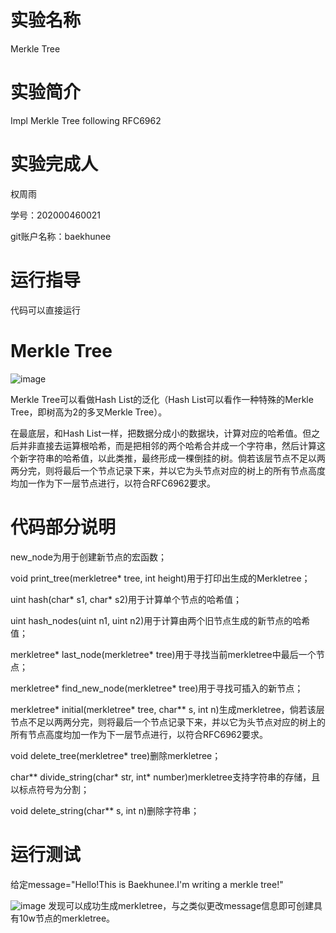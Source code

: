 # 实验名称

Merkle Tree

# 实验简介
Impl Merkle Tree following RFC6962

# 实验完成人
权周雨 

学号：202000460021 

git账户名称：baekhunee

# 运行指导

代码可以直接运行

# Merkle Tree
![image](https://user-images.githubusercontent.com/105578152/180908763-8b302599-7917-404c-a9a9-fb7e4942cee9.png)

Merkle Tree可以看做Hash List的泛化（Hash List可以看作一种特殊的Merkle Tree，即树高为2的多叉Merkle Tree）。

在最底层，和Hash List一样，把数据分成小的数据块，计算对应的哈希值。但之后并非直接去运算根哈希，而是把相邻的两个哈希合并成一个字符串，然后计算这个新字符串的哈希值，以此类推，最终形成一棵倒挂的树。倘若该层节点不足以两两分完，则将最后一个节点记录下来，并以它为头节点对应的树上的所有节点高度均加一作为下一层节点进行，以符合RFC6962要求。

# 代码部分说明
new_node为用于创建新节点的宏函数；

void print_tree(merkletree* tree, int height)用于打印出生成的Merkletree；

uint hash(char* s1, char* s2)用于计算单个节点的哈希值；

uint hash_nodes(uint n1, uint n2)用于计算由两个旧节点生成的新节点的哈希值；

merkletree* last_node(merkletree* tree)用于寻找当前merkletree中最后一个节点；

merkletree* find_new_node(merkletree* tree)用于寻找可插入的新节点；

merkletree* initial(merkletree* tree, char** s, int n)生成merkletree，倘若该层节点不足以两两分完，则将最后一个节点记录下来，并以它为头节点对应的树上的所有节点高度均加一作为下一层节点进行，以符合RFC6962要求。

void delete_tree(merkletree* tree)删除merkletree；

char** divide_string(char* str, int* number)merkletree支持字符串的存储，且以标点符号为分割；

void delete_string(char** s, int n)删除字符串；

# 运行测试
  给定message="Hello!This is Baekhunee.I'm writing a merkle tree!"
  
![image](https://user-images.githubusercontent.com/105578152/180704750-71d4623f-0b29-454f-87a2-13eafeda8517.png)
  发现可以成功生成merkletree，与之类似更改message信息即可创建具有10w节点的merkletree。

